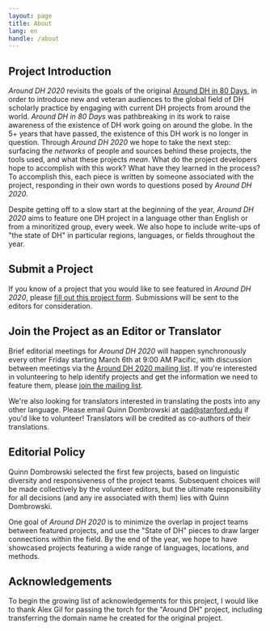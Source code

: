 ```yaml
---
layout: page
title: About
lang: en
handle: /about
---
```


## Project Introduction
*Around DH 2020* revisits the goals of the original [Around DH in 80 Days](http://arounddh.elotroalex.com/), in order to introduce new and veteran audiences to the global field of DH scholarly practice by engaging with current DH projects from around the world. *Around DH in 80 Days* was pathbreaking in its work to raise awareness of the existence of DH work going on around the globe. In the 5+ years that have passed, the existence of this DH work is no longer in question. Through *Around DH 2020* we hope to take the next step: surfacing the *networks* of people and sources behind these projects, the tools used, and what these projects *mean*. What do the project developers hope to accomplish with this work? What have they learned in the process? To accomplish this, each piece is written by someone associated with the project, responding in their own words to questions posed by *Around DH 2020*.

Despite getting off to a slow start at the beginning of the year, *Around DH 2020* aims to feature one DH project in a language other than English or from a minoritized group, every week. We also hope to include write-ups of "the state of DH" in particular regions, languages, or fields throughout the year.

## Submit a Project
If you know of a project that you would like to see featured in *Around DH 2020*, please [fill out this project form](https://forms.gle/b6EeaCph2bBWREEx8). Submissions will be sent to the editors for consideration.

## Join the Project as an Editor or Translator
Brief editorial meetings for *Around DH 2020* will happen synchronously every other Friday starting March 6th at 9:00 AM Pacific, with discussion between meetings via the [Around DH 2020 mailing list](https://mailman.stanford.edu/mailman/listinfo/around-dh-2020). If you're interested in volunteering to help identify projects and get the information we need to feature them, please [join the mailing list](https://mailman.stanford.edu/mailman/listinfo/around-dh-2020).

We're also looking for translators interested in translating the posts into any other language. Please email Quinn Dombrowski at qad@stanford.edu if you'd like to volunteer! Translators will be credited as co-authors of their translations.


## Editorial Policy
Quinn Dombrowski selected the first few projects, based on linguistic diversity and responsiveness of the project teams. Subsequent choices will be made collectively by the volunteer editors, but the ultimate responsibility for all decisions (and any ire associated with them) lies with Quinn Dombrowski. 

One goal of *Around DH 2020* is to minimize the overlap in project teams between featured projects, and use the "State of DH" pieces to draw larger connections within the field. By the end of the year, we hope to have showcased projects featuring a wide range of languages, locations, and methods.


## Acknowledgements
To begin the growing list of acknowledgements for this project, I would like to thank Alex Gil for passing the torch for the "Around DH" project, including transferring the domain name he created for the original project.